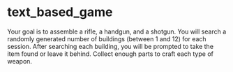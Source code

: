 # text_based_game
Your goal is to assemble a rifle, a handgun, and a shotgun.
You will search a randomly generated number of buildings (between 1 and 12) for each session.
After searching each building, you will be prompted to take the item found or leave it behind.
Collect enough parts to craft each type of weapon.
